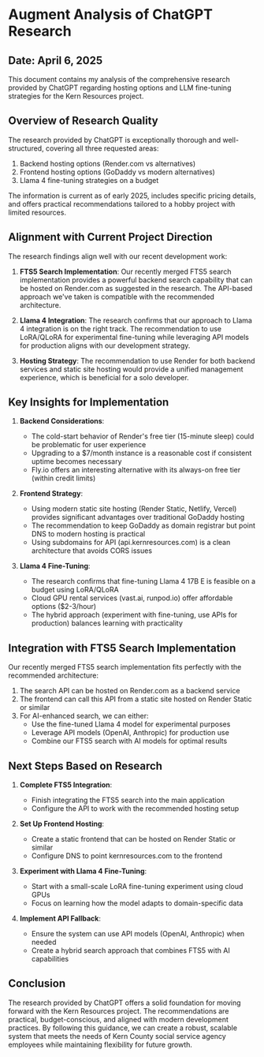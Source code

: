 # Augment Analysis of ChatGPT Research

## Date: April 6, 2025

This document contains my analysis of the comprehensive research provided by ChatGPT regarding hosting options and LLM fine-tuning strategies for the Kern Resources project.

## Overview of Research Quality

The research provided by ChatGPT is exceptionally thorough and well-structured, covering all three requested areas:
1. Backend hosting options (Render.com vs alternatives)
2. Frontend hosting options (GoDaddy vs modern alternatives)
3. Llama 4 fine-tuning strategies on a budget

The information is current as of early 2025, includes specific pricing details, and offers practical recommendations tailored to a hobby project with limited resources.

## Alignment with Current Project Direction

The research findings align well with our recent development work:

1. **FTS5 Search Implementation**: Our recently merged FTS5 search implementation provides a powerful backend search capability that can be hosted on Render.com as suggested in the research. The API-based approach we've taken is compatible with the recommended architecture.

2. **Llama 4 Integration**: The research confirms that our approach to Llama 4 integration is on the right track. The recommendation to use LoRA/QLoRA for experimental fine-tuning while leveraging API models for production aligns with our development strategy.

3. **Hosting Strategy**: The recommendation to use Render for both backend services and static site hosting would provide a unified management experience, which is beneficial for a solo developer.

## Key Insights for Implementation

1. **Backend Considerations**:
   - The cold-start behavior of Render's free tier (15-minute sleep) could be problematic for user experience
   - Upgrading to a $7/month instance is a reasonable cost if consistent uptime becomes necessary
   - Fly.io offers an interesting alternative with its always-on free tier (within credit limits)

2. **Frontend Strategy**:
   - Using modern static site hosting (Render Static, Netlify, Vercel) provides significant advantages over traditional GoDaddy hosting
   - The recommendation to keep GoDaddy as domain registrar but point DNS to modern hosting is practical
   - Using subdomains for API (api.kernresources.com) is a clean architecture that avoids CORS issues

3. **Llama 4 Fine-Tuning**:
   - The research confirms that fine-tuning Llama 4 17B E is feasible on a budget using LoRA/QLoRA
   - Cloud GPU rental services (vast.ai, runpod.io) offer affordable options ($2-3/hour)
   - The hybrid approach (experiment with fine-tuning, use APIs for production) balances learning with practicality

## Integration with FTS5 Search Implementation

Our recently merged FTS5 search implementation fits perfectly with the recommended architecture:

1. The search API can be hosted on Render.com as a backend service
2. The frontend can call this API from a static site hosted on Render Static or similar
3. For AI-enhanced search, we can either:
   - Use the fine-tuned Llama 4 model for experimental purposes
   - Leverage API models (OpenAI, Anthropic) for production use
   - Combine our FTS5 search with AI models for optimal results

## Next Steps Based on Research

1. **Complete FTS5 Integration**:
   - Finish integrating the FTS5 search into the main application
   - Configure the API to work with the recommended hosting setup

2. **Set Up Frontend Hosting**:
   - Create a static frontend that can be hosted on Render Static or similar
   - Configure DNS to point kernresources.com to the frontend

3. **Experiment with Llama 4 Fine-Tuning**:
   - Start with a small-scale LoRA fine-tuning experiment using cloud GPUs
   - Focus on learning how the model adapts to domain-specific data

4. **Implement API Fallback**:
   - Ensure the system can use API models (OpenAI, Anthropic) when needed
   - Create a hybrid search approach that combines FTS5 with AI capabilities

## Conclusion

The research provided by ChatGPT offers a solid foundation for moving forward with the Kern Resources project. The recommendations are practical, budget-conscious, and aligned with modern development practices. By following this guidance, we can create a robust, scalable system that meets the needs of Kern County social service agency employees while maintaining flexibility for future growth.
